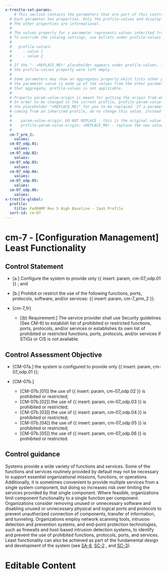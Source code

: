 ```yaml
---
x-trestle-set-params:
    # This section contains the parameters that are part of this control.
  # Each parameter has properties. Only the profile-values and display-name properties are editable.
  # The other properties are informational.
  #
  # The values property for a parameter represents values inherited from the OSCAL catalog.
  # To override the catalog settings, use bullets under profile-values as shown below:
  #
  #   profile-values:
  #     - value 1
  #     - value 2
  #
  # If the "- <REPLACE_ME>" placeholder appears under profile-values, it is the same as if
  # the profile-values property were left empty.
  #
  # Some parameters may show an aggregates property which lists other parameters. This means
  # the parameter value is made up of the values from the other parameters. For parameters
  # that aggregate, profile-values is not applicable.
  #
  # Property param-value-origin is meant for putting the origin from where that parameter comes from.
  # In order to be changed in the current profile, profile-param-value-origin property will be displayed with
  # the placeholder "<REPLACE_ME>" for you to be replaced. If a parameter already has a param-value-origin
  # coming from an inherited profile, do no change this value, instead use profile-param-value-origin as follows:
  #
  #    param-value-origin: DO NOT REPLACE - this is the original value
  #    profile-param-value-origin: <REPLACE_ME> - replace the new value required HERE
  #
  cm-7_prm_2:
    values:
  cm-07_odp.01:
    values:
  cm-07_odp.02:
    values:
  cm-07_odp.03:
    values:
  cm-07_odp.04:
    values:
  cm-07_odp.05:
    values:
  cm-07_odp.06:
    values:
x-trestle-global:
  profile:
    title: FedRAMP Rev 5 High Baseline - IaaS Profile
  sort-id: cm-07
---
```


# cm-7 - \[Configuration Management\] Least Functionality

## Control Statement

- \[a.\] Configure the system to provide only {{ insert: param, cm-07_odp.01 }} ; and

- \[b.\] Prohibit or restrict the use of the following functions, ports, protocols, software, and/or services: {{ insert: param, cm-7_prm_2 }}.

- \[cm-7_fr\]

  - \[(b) Requirement:\] The service provider shall use Security guidelines (See CM-6) to establish list of prohibited or restricted functions, ports, protocols, and/or services or establishes its own list of prohibited or restricted functions, ports, protocols, and/or services if STIGs or CIS is not available.

## Control Assessment Objective

- \[CM-07a.\] the system is configured to provide only {{ insert: param, cm-07_odp.01 }};

- \[CM-07b.\]

  - \[CM-07b.[01]\] the use of {{ insert: param, cm-07_odp.02 }} is prohibited or restricted;
  - \[CM-07b.[02]\] the use of {{ insert: param, cm-07_odp.03 }} is prohibited or restricted;
  - \[CM-07b.[03]\] the use of {{ insert: param, cm-07_odp.04 }} is prohibited or restricted;
  - \[CM-07b.[04]\] the use of {{ insert: param, cm-07_odp.05 }} is prohibited or restricted;
  - \[CM-07b.[05]\] the use of {{ insert: param, cm-07_odp.06 }} is prohibited or restricted.

## Control guidance

Systems provide a wide variety of functions and services. Some of the functions and services routinely provided by default may not be necessary to support essential organizational missions, functions, or operations. Additionally, it is sometimes convenient to provide multiple services from a single system component, but doing so increases risk over limiting the services provided by that single component. Where feasible, organizations limit component functionality to a single function per component. Organizations consider removing unused or unnecessary software and disabling unused or unnecessary physical and logical ports and protocols to prevent unauthorized connection of components, transfer of information, and tunneling. Organizations employ network scanning tools, intrusion detection and prevention systems, and end-point protection technologies, such as firewalls and host-based intrusion detection systems, to identify and prevent the use of prohibited functions, protocols, ports, and services. Least functionality can also be achieved as part of the fundamental design and development of the system (see [SA-8](#sa-8), [SC-2](#sc-2) , and [SC-3](#sc-3)).

# Editable Content

<!-- Make additions and edits below -->
<!-- The above represents the contents of the control as received by the profile, prior to additions. -->
<!-- If the profile makes additions to the control, they will appear below. -->
<!-- The above markdown may not be edited but you may edit the content below, and/or introduce new additions to be made by the profile. -->
<!-- If there is a yaml header at the top, parameter values may be edited. Use --set-parameters to incorporate the changes during assembly. -->
<!-- The content here will then replace what is in the profile for this control, after running profile-assemble. -->
<!-- The current profile has no added parts for this control, but you may add new ones here. -->
<!-- Each addition must have a heading either of the form ## Control my_addition_name -->
<!-- or ## Part a. (where the a. refers to one of the control statement labels.) -->
<!-- "## Control" parts are new parts added after the statement part. -->
<!-- "## Part" parts are new parts added into the top-level statement part with that label. -->
<!-- Subparts may be added with nested hash levels of the form ### My Subpart Name -->
<!-- underneath the parent ## Control or ## Part being added -->
<!-- See https://oscal-compass.github.io/compliance-trestle/tutorials/ssp_profile_catalog_authoring/ssp_profile_catalog_authoring for guidance. -->
